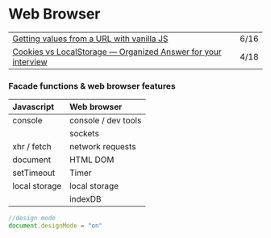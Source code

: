 # Web Browser

|  |  |
| :--- | :--- |
| [Getting values from a URL with vanilla JS](https://gomakethings.com/getting-values-from-a-url-with-vanilla-js/?mc_cid=dd0d6f2e32&mc_eid=[UNIQID]) | 6/16 |
| [Cookies vs LocalStorage — Organized Answer for your interview](https://medium.com/javascript-in-plain-english/cookies-vs-localstorage-organized-answer-for-your-interview-54018e0f5a1e) | 4/18 |

### Facade functions & web browser features

| Javascript | Web browser |
| :--- | :--- |
| console | console / dev tools |
|  | sockets |
| xhr / fetch | network requests |
| document | HTML DOM |
| setTimeout | Timer |
| local storage | local storage |
|  | indexDB |

```javascript
//design mode
document.designMode = "on"
```


